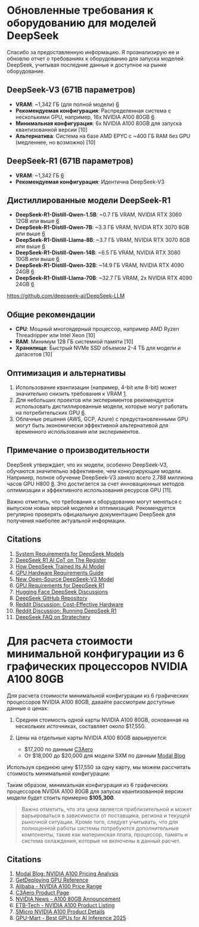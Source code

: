 
# Обновленные требования к оборудованию для моделей DeepSeek

Спасибо за предоставленную информацию. Я проанализирую ее и обновлю отчет о требованиях к оборудованию для запуска моделей DeepSeek, учитывая последние данные и доступное на рынке оборудование.

## DeepSeek-V3 (671B параметров)

- **VRAM**: ~1,342 ГБ (для полной модели) [6]
- **Рекомендуемая конфигурация**: Распределенная система с несколькими GPU, например, 16x NVIDIA A100 80GB [6]
- **Минимальная конфигурация**: 6x NVIDIA A100 80GB для запуска квантизованной версии [10]
- **Альтернатива**: Система на базе AMD EPYC с ~400 ГБ RAM без GPU (медленнее, но возможно) [10]

## DeepSeek-R1 (671B параметров)

- **VRAM**: ~1,342 ГБ [6]
- **Рекомендуемая конфигурация**: Идентична DeepSeek-V3

## Дистиллированные модели DeepSeek-R1

- **DeepSeek-R1-Distill-Qwen-1.5B**: ~0.7 ГБ VRAM, NVIDIA RTX 3060 12GB или выше [6]
- **DeepSeek-R1-Distill-Qwen-7B**: ~3.3 ГБ VRAM, NVIDIA RTX 3070 8GB или выше [6]
- **DeepSeek-R1-Distill-Llama-8B**: ~3.7 ГБ VRAM, NVIDIA RTX 3070 8GB или выше [6]
- **DeepSeek-R1-Distill-Qwen-14B**: ~6.5 ГБ VRAM, NVIDIA RTX 3080 10GB или выше [6]
- **DeepSeek-R1-Distill-Qwen-32B**: ~14.9 ГБ VRAM, NVIDIA RTX 4090 24GB [6]
- **DeepSeek-R1-Distill-Llama-70B**: ~32.7 ГБ VRAM, 2x NVIDIA RTX 4090 24GB [6]

https://github.com/deepseek-ai/DeepSeek-LLM

## Общие рекомендации

- **CPU**: Мощный многоядерный процессор, например AMD Ryzen Threadripper или Intel Xeon [10]
- **RAM**: Минимум 128 ГБ системной памяти [10]
- **Хранилище**: Быстрый NVMe SSD объемом 2-4 ТБ для модели и датасетов [10]

## Оптимизация и альтернативы

1. Использование квантизации (например, 4-bit или 8-bit) может значительно снизить требования к VRAM [1][4].
2. Для небольших проектов или экспериментов рекомендуется использовать дистиллированные модели, которые могут работать на потребительских GPU [6].
3. Облачные решения (AWS, GCP, Azure) с предустановленными GPU могут быть экономически эффективной альтернативой для временного использования или экспериментов.

## Примечание о производительности

DeepSeek утверждает, что их модели, особенно DeepSeek-V3, обучаются значительно эффективнее, чем конкурирующие модели. Например, полное обучение DeepSeek-V3 заняло всего 2.788 миллиона часов GPU H800 [8]. Это достигается за счет инновационных методов оптимизации и эффективного использования ресурсов GPU [11].

Важно отметить, что требования к оборудованию могут меняться с выпуском новых версий моделей и оптимизаций. Рекомендуется регулярно проверять официальную документацию DeepSeek для получения наиболее актуальной информации.

## Citations
1. [System Requirements for DeepSeek Models](https://apxml.com/posts/system-requirements-deepseek-models)  
2. [DeepSeek R1 AI CoT on The Register](https://www.theregister.com/2025/01/26/deepseek_r1_ai_cot/)  
3. [How DeepSeek Trained Its AI Model](https://www.nextplatform.com/2025/01/27/how-did-deepseek-train-its-ai-model-on-a-lot-less-and-crippled-hardware/)  
4. [GPU Hardware Requirements Guide](https://www.proxpc.com/blogs/gpu-hardware-requirements-guide-for-deepseek-models-in-2025)  
5. [New Open-Source DeepSeek-V3 Model](https://hackaday.com/2025/01/27/new-open-source-deepseek-v3-language-model-making-waves/)  
6. [GPU Requirements for DeepSeek R1](https://apxml.com/posts/gpu-requirements-deepseek-r1)  
7. [Hugging Face DeepSeek Discussions](https://huggingface.co/deepseek-ai/DeepSeek-R1/discussions/19)  
8. [DeepSeek GitHub Repository](https://github.com/deepseek-ai/DeepSeek-V3/labels)  
9. [Reddit Discussion: Cost-Effective Hardware](https://www.reddit.com/r/LocalLLaMA/comments/1hp6ejz/seeking_advice_on_costeffective_hardware_for/)  
10. [Reddit Discussion: Running DeepSeek R1](https://www.reddit.com/r/selfhosted/comments/1ibl5wr/how_much_money_would_i_need_to_run_r1_deepseek/)  
11. [DeepSeek FAQ on Stratechery](https://stratechery.com/2025/deepseek-faq/)

# Для расчета стоимости минимальной конфигурации из 6 графических процессоров NVIDIA A100 80GB

Для расчета стоимости минимальной конфигурации из 6 графических процессоров NVIDIA A100 80GB, давайте рассмотрим доступные данные о ценах:

1. Средняя стоимость одной карты NVIDIA A100 80GB, основанная на нескольких источниках, составляет около $17,550.

2. Цены на отдельные карты NVIDIA A100 80GB варьируются:
   - $17,200 по данным [C3Aero][4]
   - От $18,000 до $20,000 для модели SXM по данным [Modal Blog][1]

Используя среднюю цену $17,550 за одну карту, мы можем рассчитать стоимость минимальной конфигурации:


Таким образом, минимальная конфигурация из 6 графических процессоров NVIDIA A100 80GB для запуска квантизованной версии модели будет стоить примерно **$105,300**.

> Важно отметить, что эта цена является приблизительной и может варьироваться в зависимости от поставщика, региона и текущей рыночной ситуации. Кроме того, следует учитывать, что для полноценной работы системы потребуются дополнительные компоненты, такие как материнская плата, процессор, память и система охлаждения, которые не включены в данный расчет.

## Citations

1. [Modal Blog: NVIDIA A100 Pricing Analysis][1]  
2. [GetDeploying GPU Reference][2]  
3. [Alibaba - NVIDIA A100 Price Range][3]  
4. [C3Aero Product Page][4]  
5. [NVIDIA News - A100 80GB Announcement][5]  
6. [ETB-Tech - NVIDIA A100 Product Listing][6]  
7. [SMicro NVIDIA A100 Product Details][7]  
8. [GPU-Mart - Best GPUs for AI Inference 2025][8]

[1]: https://modal.com/blog/nvidia-a100-price-article  
[2]: https://getdeploying.com/reference/cloud-gpu  
[3]: https://www.alibaba.com/showroom/nvidia-a100-80gb-price.html  
[4]: https://c3aero.com/products/nva100tcgpu80-kit  
[5]: https://nvidianews.nvidia.com/news/nvidia-doubles-down-announces-a100-80gb-gpu-supercharging-worlds-most-powerful-gpu-for-ai-supercomputing  
[6]: https://www.etb-tech.com/dell-nvidia-a100-graphics-accelerator-80gb-full-height-bracket-vid00274.html  
[7]: https://smicro.eu/nvidia-a100-80gb-cowos-hbm2-pcie-w-o-cec-900-21001-0020-100-1  
[8]: https://www.gpu-mart.com/blog/best-gpus-for-ai-inference-2025  

